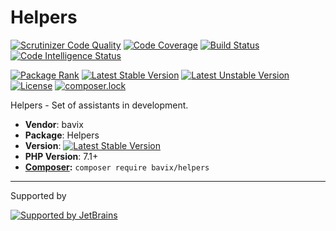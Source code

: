 # Helpers

[![Scrutinizer Code Quality](https://scrutinizer-ci.com/g/bavix/helpers/badges/quality-score.png?b=master)](https://scrutinizer-ci.com/g/bavix/helpers/?branch=master)
[![Code Coverage](https://scrutinizer-ci.com/g/bavix/helpers/badges/coverage.png?b=master)](https://scrutinizer-ci.com/g/bavix/helpers/?branch=master)
[![Build Status](https://scrutinizer-ci.com/g/bavix/helpers/badges/build.png?b=master)](https://scrutinizer-ci.com/g/bavix/helpers/build-status/master)
[![Code Intelligence Status](https://scrutinizer-ci.com/g/bavix/helpers/badges/code-intelligence.svg?b=master)](https://scrutinizer-ci.com/code-intelligence)

[![Package Rank](https://phppackages.org/p/bavix/helpers/badge/rank.svg)](https://packagist.org/packages/bavix/helpers)
[![Latest Stable Version](https://poser.pugx.org/bavix/helpers/v/stable)](https://packagist.org/packages/bavix/helpers)
[![Latest Unstable Version](https://poser.pugx.org/bavix/helpers/v/unstable)](https://packagist.org/packages/bavix/helpers)
[![License](https://poser.pugx.org/bavix/helpers/license)](https://packagist.org/packages/bavix/helpers)
[![composer.lock](https://poser.pugx.org/bavix/helpers/composerlock)](https://packagist.org/packages/bavix/helpers)

Helpers - Set of assistants in development.

* **Vendor**: bavix
* **Package**: Helpers
* **Version**: [![Latest Stable Version](https://poser.pugx.org/bavix/helpers/v/stable)](https://packagist.org/packages/bavix/helpers)
* **PHP Version**: 7.1+ 
* **[Composer](https://getcomposer.org/):** `composer require bavix/helpers`

---
Supported by

[![Supported by JetBrains](https://cdn.rawgit.com/bavix/development-through/46475b4b/jetbrains.svg)](https://www.jetbrains.com/)
